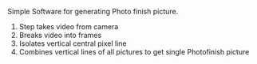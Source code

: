 Simple Software for generating Photo finish picture.

1. Step takes video from camera
2. Breaks video into frames
3. Isolates vertical central pixel line
4. Combines vertical lines of all pictures to get single Photofinish picture

